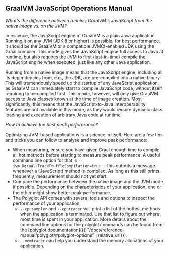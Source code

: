 ## GraalVM JavaScript Operations Manual

_What's the difference between running GraalVM's JavaScript from the native image vs. on the JVM?_

In essence, the JavaScript engine of GraalVM is a plain Java application.
Running it on any JVM (JDK 8 or higher) is possible; for best performance, it should be the GraalVM or a compatible JVMCI-enabled JDK using the Graal compiler.
This mode gives the JavaScript engine full access to Java at runtime, but also requires the JVM to first (just-in-time) compile the JavaScript engine when executed, just like any other Java application.

Running from a native image means that the JavaScript engine, including all its dependencies from, e.g., the JDK, are pre-compiled into a native binary.
This will tremendously speed up the startup of any JavaScript application, as GraalVM can immediately start to compile JavaScript code, without itself requiring to be compiled first.
This mode, however, will only give GraalVM access to Java classes known at the time of image creation.
Most significantly, this means that the JavaScript-to-Java interoperability features are not available in this mode, as they would require dynamic class loading and execution of arbitrary Java code at runtime.

_How to achieve the best peak performance?_

Optimizing JVM-based applications is a science in itself.
Here are a few tips and tricks you can follow to analyse and improve peak performance:

* When measuring, ensure you have given Graal enough time to compile all hot methods before starting to measure peak performance. A useful command line option for that is `--jvm.Dgraal.TraceTruffleCompilation=true` -- this outputs a message whenever a (JavaScript) method is compiled. As long as this still prints frequently, measurement should not yet start.
* Compare the performance between the native image and the JVM mode if possible. Depending on the characteristics of your application, one or the other might show better peak performance.
* The Polyglot API comes with several tools and options to inspect the performance of your application:
    * `--cpusampler` and `--cputracer` will print a list of the hottest methods when the application is terminated. Use that list to figure out where most time is spent in your application. More details about the command line options for the polyglot commands can be found from the
    [polyglot documentation]({{ "/docs/reference-manual/polyglot/#polyglot-options" | relative_url}}).
    * `--memtracer` can help you understand the memory allocations of your application.
